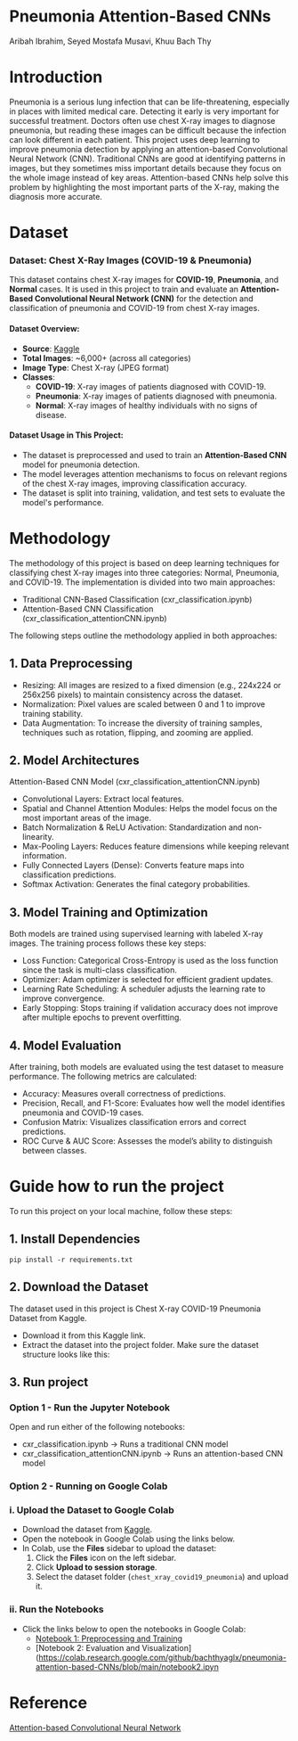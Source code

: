 # Pneumonia Attention-Based CNNs

Aribah Ibrahim, 
Seyed Mostafa Musavi, 
Khuu Bach Thy

# Introduction
Pneumonia is a serious lung infection that can be life-threatening, especially in places with limited medical care. Detecting it early is very important for successful treatment. Doctors often use chest X-ray images to diagnose pneumonia, but reading these images can be difficult because the infection can look different in each patient.
This project uses deep learning to improve pneumonia detection by applying an attention-based Convolutional Neural Network (CNN). Traditional CNNs are good at identifying patterns in images, but they sometimes miss important details because they focus on the whole image instead of key areas. Attention-based CNNs help solve this problem by highlighting the most important parts of the X-ray, making the diagnosis more accurate.

# Dataset
### Dataset: Chest X-Ray Images (COVID-19 & Pneumonia)

This dataset contains chest X-ray images for **COVID-19**, **Pneumonia**, and **Normal** cases. It is used in this project to train and evaluate an **Attention-Based Convolutional Neural Network (CNN)** for the detection and classification of pneumonia and COVID-19 from chest X-ray images.

#### Dataset Overview:
- **Source**: [Kaggle](https://www.kaggle.com/datasets/prashant268/chest-xray-covid19-pneumonia)
- **Total Images**: ~6,000+ (across all categories)
- **Image Type**: Chest X-ray (JPEG format)
- **Classes**:
  - **COVID-19**: X-ray images of patients diagnosed with COVID-19.
  - **Pneumonia**: X-ray images of patients diagnosed with pneumonia.
  - **Normal**: X-ray images of healthy individuals with no signs of disease.

#### Dataset Usage in This Project:
- The dataset is preprocessed and used to train an **Attention-Based CNN** model for pneumonia detection.
- The model leverages attention mechanisms to focus on relevant regions of the chest X-ray images, improving classification accuracy.
- The dataset is split into training, validation, and test sets to evaluate the model's performance.

# Methodology
The methodology of this project is based on deep learning techniques for classifying chest X-ray images into three categories: Normal, Pneumonia, and COVID-19. The implementation is divided into two main approaches:
* Traditional CNN-Based Classification (cxr_classification.ipynb)
* Attention-Based CNN Classification (cxr_classification_attentionCNN.ipynb)

The following steps outline the methodology applied in both approaches:

## 1. Data Preprocessing
* Resizing: All images are resized to a fixed dimension (e.g., 224x224 or 256x256 pixels) to maintain consistency across the dataset.
* Normalization: Pixel values are scaled between 0 and 1 to improve training stability.
* Data Augmentation: To increase the diversity of training samples, techniques such as rotation, flipping, and zooming are applied.

## 2. Model Architectures
Attention-Based CNN Model (cxr_classification_attentionCNN.ipynb)
* Convolutional Layers: Extract local features.
* Spatial and Channel Attention Modules: Helps the model focus on the most important areas of the image.
* Batch Normalization & ReLU Activation: Standardization and non-linearity.
* Max-Pooling Layers: Reduces feature dimensions while keeping relevant information.
* Fully Connected Layers (Dense): Converts feature maps into classification predictions.
* Softmax Activation: Generates the final category probabilities.

## 3. Model Training and Optimization
Both models are trained using supervised learning with labeled X-ray images. The training process follows these key steps:
* Loss Function: Categorical Cross-Entropy is used as the loss function since the task is multi-class classification.
* Optimizer: Adam optimizer is selected for efficient gradient updates.
* Learning Rate Scheduling: A scheduler adjusts the learning rate to improve convergence.
* Early Stopping: Stops training if validation accuracy does not improve after multiple epochs to prevent overfitting.

## 4. Model Evaluation
After training, both models are evaluated using the test dataset to measure performance. The following metrics are calculated:
* Accuracy: Measures overall correctness of predictions.
* Precision, Recall, and F1-Score: Evaluates how well the model identifies pneumonia and COVID-19 cases.
* Confusion Matrix: Visualizes classification errors and correct predictions.
* ROC Curve & AUC Score: Assesses the model’s ability to distinguish between classes.

# Guide how to run the project
To run this project on your local machine, follow these steps:

## 1. Install Dependencies
`pip install -r requirements.txt`

## 2. Download the Dataset
The dataset used in this project is Chest X-ray COVID-19 Pneumonia Dataset from Kaggle.
* Download it from this Kaggle link.
* Extract the dataset into the project folder. Make sure the dataset structure looks like this:
  
## 3. Run project
### Option 1 - Run the Jupyter Notebook
Open and run either of the following notebooks:
* cxr_classification.ipynb → Runs a traditional CNN model
* cxr_classification_attentionCNN.ipynb → Runs an attention-based CNN model

### Option 2 - Running on Google Colab

### i. Upload the Dataset to Google Colab
- Download the dataset from [Kaggle](https://www.kaggle.com/datasets/prashant268/chest-xray-covid19-pneumonia).
- Open the notebook in Google Colab using the links below.
- In Colab, use the **Files** sidebar to upload the dataset:
  1. Click the **Files** icon on the left sidebar.
  2. Click **Upload to session storage**.
  3. Select the dataset folder (`chest_xray_covid19_pneumonia`) and upload it.

### ii. Run the Notebooks
- Click the links below to open the notebooks in Google Colab:
  - [Notebook 1: Preprocessing and Training](https://colab.research.google.com/github/bachthyaglx/pneumonia-attention-based-CNNs/blob/main/notebook1.ipynb)
  - [Notebook 2: Evaluation and Visualization](https://colab.research.google.com/github/bachthyaglx/pneumonia-attention-based-CNNs/blob/main/notebook2.ipyn

# Reference
[Attention-based Convolutional Neural Network](https://medium.com/@clairenyz/attention-based-convolutional-neural-network-a719693058a7)



